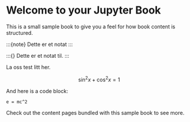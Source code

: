 # Welcome to your Jupyter Book

This is a small sample book to give you a feel for how book content is
structured.

:::{note}
Dette er et notat
:::

:::{}
Dette er et notat til.
:::

La oss test litt her. 

$$ \sin^2 x +\cos^2 x = 1$$ 

And here is a code block:

```
e = mc^2
```

Check out the content pages bundled with this sample book to see more.
